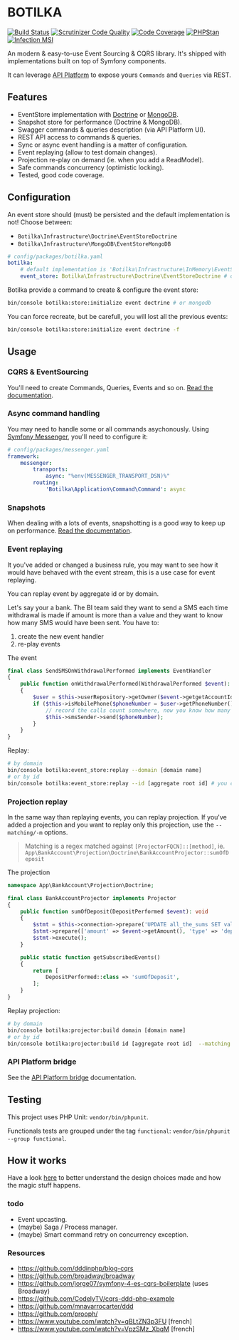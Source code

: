 # BOTILKA

[![Build Status](https://travis-ci.org/botilka/botilka.svg?branch=master)](https://travis-ci.org/botilka/botilka)
[![Scrutinizer Code Quality](https://scrutinizer-ci.com/g/botilka/botilka/badges/quality-score.png?b=master)](https://scrutinizer-ci.com/g/botilka/botilka/?branch=master)
[![Code Coverage](https://scrutinizer-ci.com/g/botilka/botilka/badges/coverage.png?b=master)](https://scrutinizer-ci.com/g/botilka/botilka/?branch=master)
[![PHPStan](https://img.shields.io/badge/PHPStan-enabled-brightgreen.svg?style=flat)](https://github.com/phpstan/phpstan)
[![Infection MSI](https://badge.stryker-mutator.io/github.com/botilka/botilka/master)](https://infection.github.io)

An modern & easy-to-use Event Sourcing & CQRS library. It's shipped with implementations built on top of Symfony components.

It can leverage [API Platform](https://api-platform.com) to expose yours `Commands` and `Queries` via REST.

## Features

- EventStore implementation with [Doctrine](https://www.doctrine-project.org/) or [MongoDB](https://www.mongodb.com).
- Snapshot store for performance (Doctrine & MongoDB).
- Swagger commands & queries description (via API Platform UI).
- REST API access to commands & queries.
- Sync or async event handling is a matter of configuration.
- Event replaying (allow to test domain changes).
- Projection re-play on demand (ie. when you add a ReadModel).
- Safe commands concurrency (optimistic locking).
- Tested, good code coverage.

## Configuration

An event store should (must) be persisted and the default implementation is not! Choose between:
 - `Botilka\Infrastructure\Doctrine\EventStoreDoctrine`
 - `Botilka\Infrastructure\MongoDB\EventStoreMongoDB`
 
```yaml
# config/packages/botilka.yaml
botilka:
    # default implementation is 'Botilka\Infrastructure\InMemory\EventStoreInMemory', not persisted!!
    event_store: Botilka\Infrastructure\Doctrine\EventStoreDoctrine # or 'Botilka\Infrastructure\MongoDB\EventStoreMongoDB'
```

Botilka provide a command to create & configure the event store:

```sh
bin/console botilka:store:initialize event doctrine # or mongodb
```
You can force recreate, but be carefull, you will lost all the previous events:
```sh
bin/console botilka:store:initialize event doctrine -f
```

## Usage

### CQRS & EventSourcing

You'll need to create Commands, Queries, Events and so on. [Read the documentation](/documentation/cqrs.md).

### Async command handling

You may need to handle some or all commands asychonously. Using [Symfony Messenger](https://symfony.com/doc/current/messenger.html#transports-async-queued-messages), you'll need to configure it:

```yml
# config/packages/messenger.yaml
framework:
    messenger:
        transports:
            async: "%env(MESSENGER_TRANSPORT_DSN)%"
        routing:
            'Botilka\Application\Command\Command': async
```

### Snapshots

When dealing with a lots of events, snapshotting is a good way to keep up on performance.
[Read the documentation](/documentation/snapshot.md).

### Event replaying

It you've added or changed a business rule, you may want to see how it would have behaved with the event stream,
this is a use case for event replaying.

You can replay event by aggregate id or by domain.

Let's say your a bank. The BI team said they want to send a SMS each time withdrawal is made if amount is
more than a value and they want to know how many SMS would have been sent.
You have to:
1. create the new event handler
2. re-play events

The event
```php
final class SendSMSOnWithdrawalPerformed implements EventHandler
{
    public function onWithdrawalPerformed(WithdrawalPerformed $event): void
    {
        $user = $this->userRepository->getOwner($event->getgetAccountId());
        if ($this->isMobilePhone($phoneNumber = $user->getPhoneNumber()) && $event->getAmount() > self::ALERT_AMOUNT) {
            // record the calls count somewhere, now you know how many SMS would have been sent
            $this->smsSender->send($phoneNumber);
        }
    }
}
```

Replay:
```bash
# by domain
bin/console botilka:event_store:replay --domain [domain name]
# or by id
bin/console botilka:event_store:replay --id [aggregate root id] # you can limit the scope with --from/-f & --to/-t
```

### Projection replay

In the same way than replaying events, you can replay projection. If you've added a projection
and you want to replay only this projection, use the `--matching/-m` options.

> Matching is a regex matched against `[ProjectorFQCN]::[method]`,
> ie. `App\BankAccount\Projection\Doctrine\BankAccountProjector::sumOfDeposit`

The projection
```php
namespace App\BankAccount\Projection\Doctrine;

final class BankAccountProjector implements Projector
{
    public function sumOfDeposit(DepositPerformed $event): void
    {
        $stmt = $this->connection->prepare('UPDATE all_the_sums SET value = value + :amount WHERE type = :type');
        $stmt->prepare(['amount' => $event->getAmount(), 'type' => 'deposit']);
        $stmt->execute();
    }

    public static function getSubscribedEvents()
    {
        return [
            DepositPerformed::class => 'sumOfDeposit',
        ];
    }
}
```

Replay projection:
```bash
# by domain
bin/console botilka:projector:build domain [domain name]
# or by id
bin/console botilka:projector:build id [aggregate root id]  --matching sumOfDeposit # you can limit the scope with --from/-f & --to/-t
```


### API Platform bridge
See the [API Platform bridge](/documentation/api_platform_bridge.md) documentation.

## Testing

This project uses PHP Unit: `vendor/bin/phpunit`.

Functionals tests are grouped under the tag `functional`: `vendor/bin/phpunit --group functional`. 

## How it works

Have a look [here](/documentation/internals.md) to better understand the design choices made and how the magic stuff happens.

### todo

- Event upcasting.
- (maybe) Saga / Process manager.
- (maybe) Smart command retry on concurrency exception.


### Resources

- https://github.com/dddinphp/blog-cqrs
- https://github.com/broadway/broadway
- https://github.com/jorge07/symfony-4-es-cqrs-boilerplate (uses Broadway)
- https://github.com/CodelyTV/cqrs-ddd-php-example
- https://github.com/mnavarrocarter/ddd
- https://github.com/prooph/
- https://www.youtube.com/watch?v=qBLtZN3p3FU \[french\]
- https://www.youtube.com/watch?v=VpzSMz_XbqM \[french\]
